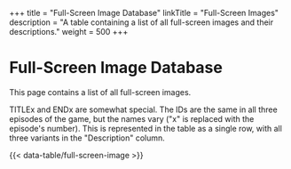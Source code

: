 +++
title = "Full-Screen Image Database"
linkTitle = "Full-Screen Images"
description = "A table containing a list of all full-screen images and their descriptions."
weight = 500
+++

# Full-Screen Image Database

This page contains a list of all full-screen images.

TITLEx and ENDx are somewhat special. The IDs are the same in all three episodes of the game, but the names vary ("x" is replaced with the episode's number). This is represented in the table as a single row, with all three variants in the "Description" column.

{{< data-table/full-screen-image >}}
